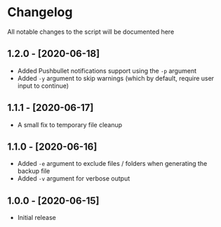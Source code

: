 # Changelog
All notable changes to the script will be documented here

## 1.2.0 - [2020-06-18] 
* Added Pushbullet notifications support using the `-p` argument
* Added `-y` argument to skip warnings (which by default, require user input to continue)

## 1.1.1 - [2020-06-17] 
* A small fix to temporary file cleanup

## 1.1.0 - [2020-06-16] 
* Added `-e` argument to exclude files / folders when generating the backup file
* Added `-v` argument for verbose output

## 1.0.0 - [2020-06-15]
* Initial release

